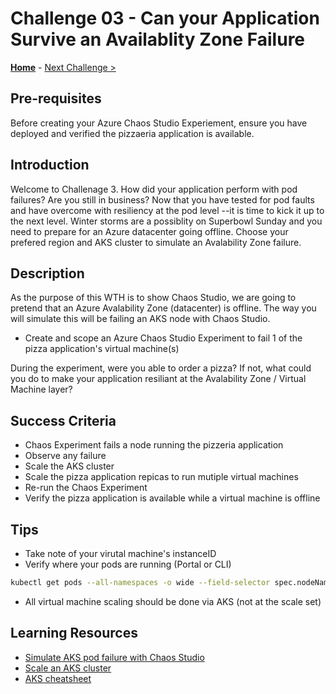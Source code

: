 # Challenge 03 - Can your Application Survive an Availablity Zone Failure

**[Home](../README.md)** - [Next Challenge >](./Challenge-04.md)

## Pre-requisites

Before creating your Azure Chaos Studio Experiement, ensure you have deployed and verified the pizzaeria application is available. 

## Introduction

Welcome to Challenage 3. How did your application perform with pod failures? Are you still in business? Now that you have tested for pod faults and have
overcome with resiliency at the pod level --it is time to kick it up to the next level. Winter storms are a possiblity on Superbowl Sunday and you need to
prepare for an Azure datacenter going offline. Choose your prefered region and AKS cluster to simulate an Avalability Zone failure. 
 

## Description

As the purpose of this WTH is to show Chaos Studio, we are going to pretend that an Azure Avalability Zone (datacenter) is offline. The way you will simulate this will be failing an AKS node with Chaos Studio. 

- Create and scope an Azure Chaos Studio Experiment to fail 1 of the pizza application's virtual machine(s)

During the experiment, were you able to order a pizza? If not, what could you do to make your application resiliant at the Avalability Zone / Virtual
Machine layer? 



## Success Criteria

- Chaos Experiment fails a node running the pizzeria application
- Observe any failure
- Scale the AKS cluster 
- Scale the pizza application repicas to run mutiple virtual machines
- Re-run the Chaos Experiment
- Verify the pizza application is available while a virtual machine is offline

## Tips

-  Take note of your virutal machine's instanceID
-  Verify where your pods are running (Portal or CLI)

```bash
kubectl get pods --all-namespaces -o wide --field-selector spec.nodeName=<node>

```

-  All virtual machine scaling should be done via AKS (not at the scale set)


## Learning Resources
- [Simulate AKS pod failure with Chaos Studio](https://docs.microsoft.com/en-us/azure/chaos-studio/chaos-studio-tutorial-aks-portal)
- [Scale an AKS cluster](https://docs.microsoft.com/en-us/azure/aks/scale-cluster)
- [AKS cheatsheet](https://kubernetes.io/docs/reference/kubectl/cheatsheet/)

